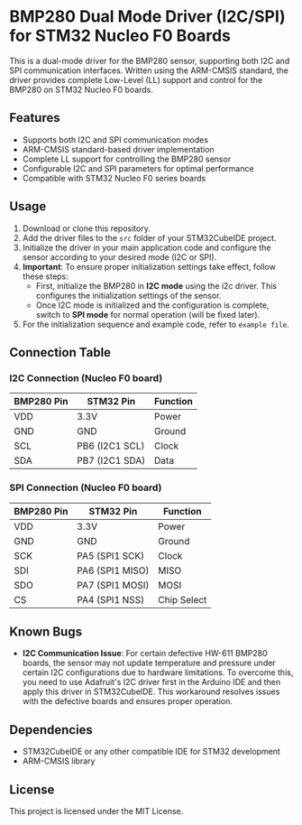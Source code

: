 # BMP280 Dual Mode Driver (I2C/SPI) for STM32 Nucleo F0 Boards

This is a dual-mode driver for the BMP280 sensor, supporting both I2C and SPI communication interfaces. Written using the ARM-CMSIS standard, the driver provides complete Low-Level (LL) support and control for the BMP280 on STM32 Nucleo F0 boards.

## Features
- Supports both I2C and SPI communication modes
- ARM-CMSIS standard-based driver implementation
- Complete LL support for controlling the BMP280 sensor
- Configurable I2C and SPI parameters for optimal performance
- Compatible with STM32 Nucleo F0 series boards

## Usage
1. Download or clone this repository.
2. Add the driver files to the `src` folder of your STM32CubeIDE project.
3. Initialize the driver in your main application code and configure the sensor according to your desired mode (I2C or SPI).
4. **Important**: To ensure proper initialization settings take effect, follow these steps:
   - First, initialize the BMP280 in **I2C mode** using the i2c driver. This configures the initialization settings of the sensor.
   - Once I2C mode is initialized and the configuration is complete, switch to **SPI mode** for normal operation  (will be fixed later).
5. For the initialization sequence and example code, refer to `example file`.

## Connection Table

### I2C Connection (Nucleo F0 board)
| BMP280 Pin | STM32 Pin      | Function  |
|------------|----------------|-----------|
| VDD        | 3.3V           | Power     |
| GND        | GND            | Ground    |
| SCL        | PB6 (I2C1 SCL) | Clock     |
| SDA        | PB7 (I2C1 SDA) | Data      |

### SPI Connection (Nucleo F0 board)
| BMP280 Pin | STM32 Pin      | Function  |
|------------|----------------|-----------|
| VDD        | 3.3V           | Power     |
| GND        | GND            | Ground    |
| SCK        | PA5 (SPI1 SCK) | Clock     |
| SDI        | PA6 (SPI1 MISO)| MISO      |
| SDO        | PA7 (SPI1 MOSI)| MOSI      |
| CS         | PA4 (SPI1 NSS) | Chip Select |

## Known Bugs
- **I2C Communication Issue**: For certain defective HW-611 BMP280 boards, the sensor may not update temperature and pressure under certain I2C configurations due to hardware limitations. To overcome this, you need to use Adafruit's I2C driver first in the Arduino IDE and then apply this driver in STM32CubeIDE. This workaround resolves issues with the defective boards and ensures proper operation.

## Dependencies
- STM32CubeIDE or any other compatible IDE for STM32 development
- ARM-CMSIS library

## License
This project is licensed under the MIT License.
